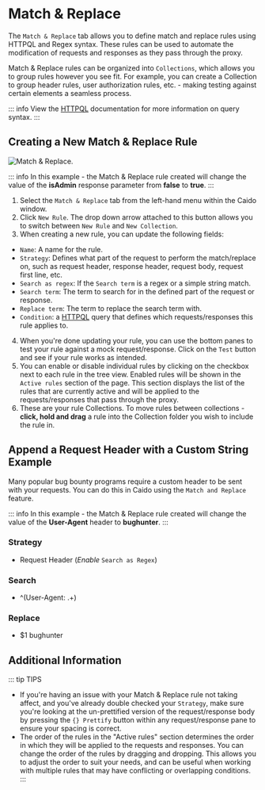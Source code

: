 # Match & Replace

The `Match & Replace` tab allows you to define match and replace rules using HTTPQL and Regex syntax. These rules can be used to automate the modification of requests and responses as they pass through the proxy.

Match & Replace rules can be organized into `Collections`, which allows you to group rules however you see fit. For example, you can create a Collection to group header rules, user authorization rules, etc. - making testing against certain elements a seamless process.

::: info
View the [HTTPQL](../../../concepts/essentials/httpql.md) documentation for more information on query syntax.
:::

## Creating a New Match & Replace Rule

<img alt="Match & Replace." src="/_images/matchreplace_marked_layout.png" center/>

::: info
In this example - the Match & Replace rule created will change the value of the **isAdmin** response parameter from **false** to **true**.
:::

1. Select the `Match & Replace` tab from the left-hand menu within the Caido window.
2. Click `New Rule`. The drop down arrow attached to this button allows you to switch between `New Rule` and `New Collection`.
3. When creating a new rule, you can update the following fields:

- `Name`: A name for the rule.
- `Strategy`: Defines what part of the request to perform the match/replace on, such as request header, response header, request body, request first line, etc.
- `Search as regex`: If the `Search term` is a regex or a simple string match.
- `Search term`: The term to search for in the defined part of the request or response.
- `Replace term`: The term to replace the search term with.
- `Condition`: a [HTTPQL](/concepts/essentials/httpql.html) query that defines which requests/responses this rule applies to.

4. When you're done updating your rule, you can use the bottom panes to test your rule against a mock request/response. Click on the `Test` button and see if your rule works as intended.
5. You can enable or disable individual rules by clicking on the checkbox next to each rule in the tree view. Enabled rules will be shown in the `Active rules` section of the page. This section displays the list of the rules that are currently active and will be applied to the requests/responses that pass through the proxy.
6. These are your rule Collections. To move rules between collections - **click, hold and drag** a rule into the Collection folder you wish to include the rule in.

## Append a Request Header with a Custom String Example

Many popular bug bounty programs require a custom header to be sent with your requests. You can do this in Caido using the `Match and Replace` feature.

::: info
In this example - the Match & Replace rule created will change the value of the **User-Agent** header to **bughunter**.
:::

### Strategy

- Request Header (_Enable_ `Search as Regex`)

### Search

- ^(User-Agent: .+)

### Replace

- $1 bughunter

## Additional Information

::: tip TIPS

- If you're having an issue with your Match & Replace rule not taking affect, and you've already double checked your `Strategy`,
make sure you're looking at the un-prettified version of the request/response body by pressing the `{} Prettify` button within any request/response pane to ensure your spacing is correct.
- The order of the rules in the "Active rules" section determines the order in which they will be applied to the requests and responses. You can change the order of the rules by dragging and dropping. This allows you to adjust the order to suit your needs, and can be useful when working with multiple rules that may have conflicting or overlapping conditions.
:::
